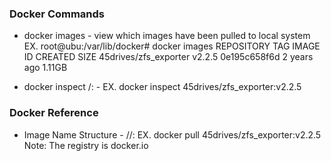 ### Docker Commands

- docker images - view which images have been pulled to local system
EX. 
root@ubu:/var/lib/docker# docker images
REPOSITORY              TAG       IMAGE ID       CREATED       SIZE
45drives/zfs_exporter   v2.2.5    0e195c658f6d   2 years ago   1.11GB

- docker inspect <namespace>/<repository>:<tag> -
EX.
docker inspect 45drives/zfs_exporter:v2.2.5




### Docker Reference

- Image Name Structure - <registry>/<namespace>/<repository>:<tag>
EX. 
docker pull 45drives/zfs_exporter:v2.2.5
Note: The registry is docker.io